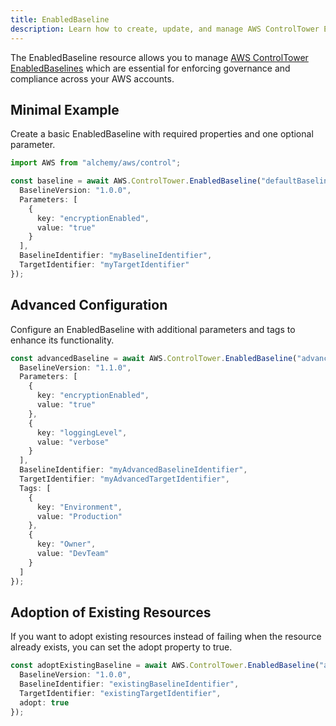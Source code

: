 ```yaml
---
title: EnabledBaseline
description: Learn how to create, update, and manage AWS ControlTower EnabledBaselines using Alchemy Cloud Control.
---
```


The EnabledBaseline resource allows you to manage [AWS ControlTower EnabledBaselines](https://docs.aws.amazon.com/controltower/latest/userguide/) which are essential for enforcing governance and compliance across your AWS accounts.

## Minimal Example

Create a basic EnabledBaseline with required properties and one optional parameter.

```ts
import AWS from "alchemy/aws/control";

const baseline = await AWS.ControlTower.EnabledBaseline("defaultBaseline", {
  BaselineVersion: "1.0.0",
  Parameters: [
    {
      key: "encryptionEnabled",
      value: "true"
    }
  ],
  BaselineIdentifier: "myBaselineIdentifier",
  TargetIdentifier: "myTargetIdentifier"
});
```

## Advanced Configuration

Configure an EnabledBaseline with additional parameters and tags to enhance its functionality.

```ts
const advancedBaseline = await AWS.ControlTower.EnabledBaseline("advancedBaseline", {
  BaselineVersion: "1.1.0",
  Parameters: [
    {
      key: "encryptionEnabled",
      value: "true"
    },
    {
      key: "loggingLevel",
      value: "verbose"
    }
  ],
  BaselineIdentifier: "myAdvancedBaselineIdentifier",
  TargetIdentifier: "myAdvancedTargetIdentifier",
  Tags: [
    {
      key: "Environment",
      value: "Production"
    },
    {
      key: "Owner",
      value: "DevTeam"
    }
  ]
});
```

## Adoption of Existing Resources

If you want to adopt existing resources instead of failing when the resource already exists, you can set the adopt property to true.

```ts
const adoptExistingBaseline = await AWS.ControlTower.EnabledBaseline("adoptExistingBaseline", {
  BaselineVersion: "1.0.0",
  BaselineIdentifier: "existingBaselineIdentifier",
  TargetIdentifier: "existingTargetIdentifier",
  adopt: true
});
```